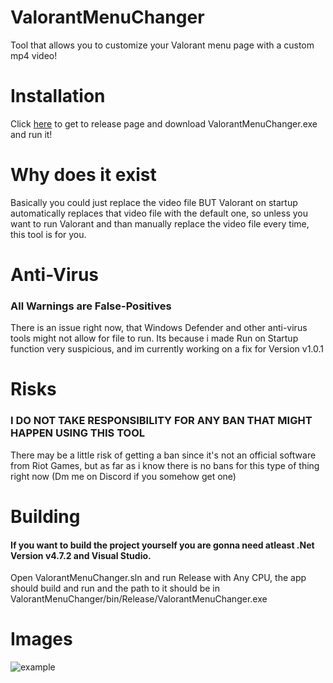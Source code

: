 # ValorantMenuChanger
Tool that allows you to customize your Valorant menu page with a custom mp4 video!

# Installation
Click [here](https://github.com/Kapilarny/ValorantMenuChanger/releases/latest) to get to release page and download ValorantMenuChanger.exe and run it!

# Why does it exist
Basically you could just replace the video file BUT Valorant on startup automatically replaces that video file with the default one, so unless you want to run Valorant and than manually replace the video file every time, this tool is for you.

# Anti-Virus
### All Warnings are False-Positives
There is an issue right now, that Windows Defender and other anti-virus tools might not allow for file to run.
Its because i made Run on Startup function very suspicious, and im currently working on a fix for Version v1.0.1

# Risks
### I DO NOT TAKE RESPONSIBILITY FOR ANY BAN THAT MIGHT HAPPEN USING THIS TOOL
There may be a little risk of getting a ban since it's not an official software from Riot Games, but as far as i know there is no bans for this type of thing right now (Dm me on Discord if you somehow get one)

# Building
#### If you want to build the project yourself you are gonna need atleast .Net Version v4.7.2 and Visual Studio.
Open ValorantMenuChanger.sln and run Release with Any CPU, the app should build and run and the path to it should be in ValorantMenuChanger/bin/Release/ValorantMenuChanger.exe

# Images
![example](ValorantMenuChanger/Resources/example.png)
